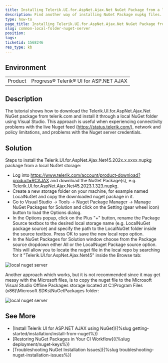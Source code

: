 ```yaml
---
title: Installing Telerik.UI.for.AspNet.Ajax.Net NuGet Package from a local folder
description: Find another way of installing NuGet Package nupkg files. This approach is useful when experiencing problems connecting to the live nuget feeds.
type: how-to
page_title: Installing Telerik.UI.for.AspNet.Ajax.Net NuGet Package from a local NuGet storage.
slug: common-local-folder-nuget-server
position: 
tags: 
ticketid: 1568246
res_type: kb
---
```


## Environment
<table>
	<tbody>
		<tr>
			<td>Product</td>
			<td>Progress® Telerik® UI for ASP.NET AJAX</td>
		</tr>
	</tbody>
</table>


## Description
The tutorial shows how to download the Telerik.UI.for.AspNet.Ajax.Net NuGet package from telerik.com and install it through a local NuGet folder using Visual Studio. This approach is useful when experiencing connectivity problems with the live Nuget feed (https://status.telerik.com/), network and policy limitations, and problems with the Nuget server credentials.

## Solution
Steps to install the Telerik.UI.for.AspNet.Ajax.Net45.202x.x.xxxx.nupkg package from a local NuGet storage:
* Log into https://www.telerik.com/account/product-download?product=RCAJAX and download the NuGet Package(s), e.g. Telerik.UI.for.AspNet.Ajax.Net45.2023.1.323.nupkg.
* Create a new storage folder on your machine, for example named LocalNuGet and copy the downloaded nuget package in it.
* Go to Visual Studio -> Tools -> Nuget Package Manager -> Manage NuGet Packages for Solution and click on the Setting (gear wheel icon) button to load the Options dialog.
* In the Options popup, click on the Plus "+" button, rename the Package Source textbox to the desired local storage name (e.g. LocalNuGet package source) and specify the path to the LocalNuGet folder inside the source textbox. Press OK to save the new local repo option.
* In the NuGet Packages for Solution window choose from the Package source dropdown either All or the LocalNuget Package source option. This will allow you to locate the nuget file in the local repo by searching for it "Telerik.UI.for.AspNet.Ajax.Net45" inside the Browse tab:

![local nuget server](images/common_local_nuget_repo_2.png)


Another approach which works, but it is not recommended since it may get messy with the Microsoft files, is to copy the nuget file to the Microsoft Visual Studio Offline Packages storage located at C:\Program Files (x86)\Microsoft SDKs\NuGetPackages folder:

![local nuget server](images/common_local_nuget_repo.png)

## See More
* [Install Telerik UI for ASP.NET AJAX using NuGet]({%slug getting-started/installation/install-from-nuget%})
* [Restoring NuGet Packages in Your CI Workflow]({%slug deployment/nuget-keys%})
* [Troubleshooting NuGet Installation Issues]({%slug troubleshooting-nuget-installation-issues%})
   
     